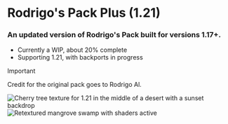 # Rodrigo's Pack Plus (1.21)
### An updated version of Rodrigo's Pack built for versions 1.17+. 
- Currently a WIP, about 20% complete
- Supporting 1.21, with backports in progress

> [!IMPORTANT]
> Credit for the original pack goes to Rodrigo Al.

![Cherry tree texture for 1.21 in the middle of a desert with a sunset backdrop](https://github.com/user-attachments/assets/5e2cf638-023a-4775-948f-a8e16146b8d3)
![Retextured mangrove swamp with shaders active](https://github.com/user-attachments/assets/4fecd6a9-c59b-4d55-a0ba-7d77d112d6de)
